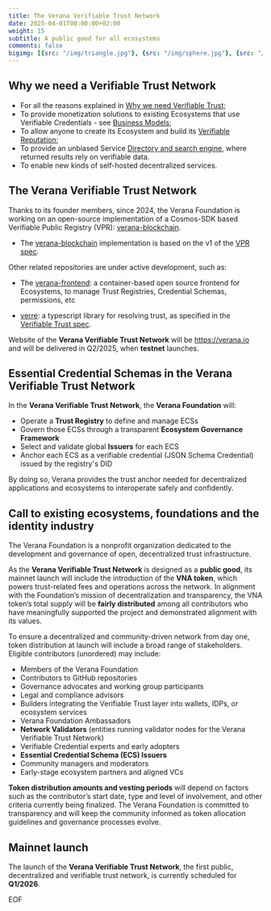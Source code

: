 ```yaml
---
title: The Verana Verifiable Trust Network
date: 2025-04-01T00:00:00+02:00
weight: 15
subtitle: A public good for all ecosystems
comments: false
bigimg: [{src: "/img/triangle.jpg"}, {src: "/img/sphere.jpg"}, {src: "/img/hexagon.jpg"}]
---
```


## Why we need a Verifiable Trust Network

- For all the reasons explained in [Why we need Verifiable Trust](/page/learn-vt-why);
- To provide monetization solutions to existing Ecosystems that use Verifiable Credentials - see [Business Models](/page/learn-vt-business-models);
- To allow anyone to create its Ecosystem and build its [Verifiable Reputation](/page/learn-vt-trust-deposit-and-reputation);
- To provide an unbiased Service [Directory and search engine](/page/learn-vt-service-directory), where returned results rely on verifiable data.
- To enable new kinds of self-hosted decentralized services.

## The Verana Verifiable Trust Network

Thanks to its founder members, since 2024, the Verana Foundation is working on an open-source implementation of a Cosmos-SDK based Verifiable Public Registry (VPR): [verana-blockchain](https://github.com/verana-labs/verana-blockchain).

- The [verana-blockchain](https://github.com/verana-labs/verana-blockchain) implementation is based on the v1 of the [VPR spec](https://github.com/verana-labs/verifiable-trust-vpr-spec).

Other related repositories are under active development, such as:

- The [verana-frontend](https://github.com/verana-labs/verana-frontend): a container-based open source frontend for Ecosystems, to manage Trust Registries, Credential Schemas, permissions, etc

- [verre](https://github.com/verana-labs/verre): a typescript library for resolving trust, as specified in the [Verifiable Trust spec](https://github.com/verana-labs/verifiable-trust-spec).

Website of the **Verana Verifiable Trust Network** will be https://verana.io and will be delivered in Q2/2025, when **testnet** launches.

## Essential Credential Schemas in the Verana Verifiable Trust Network

In the **Verana Verifiable Trust Network**, the **Verana Foundation** will:

- Operate a **Trust Registry** to define and manage ECSs
- Govern those ECSs through a transparent **Ecosystem Governance Framework**
- Select and validate global **Issuers** for each ECS
- Anchor each ECS as a verifiable credential (JSON Schema Credential) issued by the registry's DID

By doing so, Verana provides the trust anchor needed for decentralized applications and ecosystems to interoperate safely and confidently.

## Call to existing ecosystems, foundations and the identity industry

The Verana Foundation is a nonprofit organization dedicated to the development and governance of open, decentralized trust infrastructure.

As the **Verana Verifiable Trust Network** is designed as a **public good**, its mainnet launch will include the introduction of the **VNA token**, which powers trust-related fees and operations across the network. In alignment with the Foundation’s mission of decentralization and transparency, the VNA token’s total supply will be **fairly distributed** among all contributors who have meaningfully supported the project and demonstrated alignment with its values.

To ensure a decentralized and community-driven network from day one, token distribution at launch will include a broad range of stakeholders. Eligible contributors (unordered) may include:

- Members of the Verana Foundation  
- Contributors to GitHub repositories  
- Governance advocates and working group participants  
- Legal and compliance advisors  
- Builders integrating the Verifiable Trust layer into wallets, IDPs, or ecosystem services  
- Verana Foundation Ambassadors  
- **Network Validators** (entities running validator nodes for the Verana Verifiable Trust Network)  
- Verifiable Credential experts and early adopters  
- **Essential Credential Schema (ECS) Issuers**  
- Community managers and moderators  
- Early-stage ecosystem partners and aligned VCs

**Token distribution amounts and vesting periods** will depend on factors such as the contributor’s start date, type and level of involvement, and other criteria currently being finalized. The Verana Foundation is committed to transparency and will keep the community informed as token allocation guidelines and governance processes evolve.

## Mainnet launch

The launch of the **Verana Verifiable Trust Network**, the first public, decentralized and verifiable trust network, is currently scheduled for **Q1/2026**.

EOF
